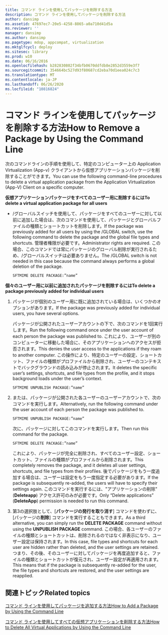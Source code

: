 ```yaml
---
title: コマンド ラインを使用してパッケージを削除する方法
description: コマンド ラインを使用してパッケージを削除する方法
author: dansimp
ms.assetid: 47697ec7-20e5-4258-8865-a0a710d41d5a
ms.reviewer: ''
manager: dansimp
ms.author: dansimp
ms.pagetype: mdop, appcompat, virtualization
ms.mktglfcycl: deploy
ms.sitesec: library
ms.prod: w10
ms.date: 06/16/2016
ms.openlocfilehash: b282830802f34bfb0670ddfdb8e2852d3559e3f7
ms.sourcegitcommit: 354664bc527d93f80687cd2eba70d1eea024c7c3
ms.translationtype: MT
ms.contentlocale: ja-JP
ms.lasthandoff: 06/26/2020
ms.locfileid: "10816824"
---
```

# <span data-ttu-id="5e402-103">コマンド ラインを使用してパッケージを削除する方法</span><span class="sxs-lookup"><span data-stu-id="5e402-103">How to Remove a Package by Using the Command Line</span></span>


<span data-ttu-id="5e402-104">次のコマンドラインの手順を使用して、特定のコンピューター上の Application Virtualization (App-v) クライアントから仮想アプリケーションパッケージを削除することができます。</span><span class="sxs-lookup"><span data-stu-id="5e402-104">You can use the following command-line procedures to delete a virtual application package from the Application Virtualization (App-V) Client on a specific computer.</span></span>

**<span data-ttu-id="5e402-105">仮想アプリケーションパッケージをすべてのユーザー用に削除するには</span><span class="sxs-lookup"><span data-stu-id="5e402-105">To delete a virtual application package for all users</span></span>**

-   <span data-ttu-id="5e402-106">/グローバルスイッチを使用して、パッケージをすべてのユーザーに対して以前に追加した場合は、次のコマンドを使用して、パッケージとグローバルファイルの種類とショートカットを削除します。</span><span class="sxs-lookup"><span data-stu-id="5e402-106">If the package was previously added for all users by using the /GLOBAL switch, use the following command to delete the package and the global file types and shortcuts.</span></span> <span data-ttu-id="5e402-107">管理者権限が必要です。</span><span class="sxs-lookup"><span data-stu-id="5e402-107">Administrator rights are required.</span></span> <span data-ttu-id="5e402-108">この場合、このコマンドでは常にパッケージのグローバル削除が実行されるため、/グローバルスイッチは必要ありません。</span><span class="sxs-lookup"><span data-stu-id="5e402-108">The /GLOBAL switch is not needed in this case because the command always performs a global deletion of the package.</span></span>

    `SFTMIME DELETE PACKAGE:”name”`

**<span data-ttu-id="5e402-109">個々のユーザー用に以前に追加されたパッケージを削除するには</span><span class="sxs-lookup"><span data-stu-id="5e402-109">To delete a package previously added for individual users</span></span>**

1.  <span data-ttu-id="5e402-110">パッケージが個別のユーザー用に既に追加されている場合は、いくつかのオプションがあります。</span><span class="sxs-lookup"><span data-stu-id="5e402-110">If the package was previously added for individual users, you have several options.</span></span>

    <span data-ttu-id="5e402-111">パッケージが公開されたユーザーアカウントの下で、次のコマンドを1回実行します。</span><span class="sxs-lookup"><span data-stu-id="5e402-111">Run the following command once under the user account of each person the package was published to.</span></span> <span data-ttu-id="5e402-112">これにより、ユーザーが別のコンピューターに移動した場合に、そのアプリケーションへのアクセスが拒否されます。</span><span class="sxs-lookup"><span data-stu-id="5e402-112">This denies the user access to the applications if they roam to another computer.</span></span> <span data-ttu-id="5e402-113">この操作により、特定のユーザーの設定、ショートカット、ファイルの種類がプロファイルから削除され、ユーザーのコンテキストでバックグラウンドの読み込みが停止されます。</span><span class="sxs-lookup"><span data-stu-id="5e402-113">It deletes the specific user’s settings, shortcuts, and file types from the profile, and it stops background loads under the user’s context.</span></span>

    `SFTMIME UNPUBLISH PACKAGE:”name”`

2.  <span data-ttu-id="5e402-114">または、パッケージが公開された各ユーザーのユーザーアカウントで、次のコマンドを実行します。</span><span class="sxs-lookup"><span data-stu-id="5e402-114">Alternatively, run the following command under the user account of each person the package was published to.</span></span>

    `SFTMIME UNPUBLISH PACKAGE:”name”`

    <span data-ttu-id="5e402-115">次に、パッケージに対してこのコマンドを実行します。</span><span class="sxs-lookup"><span data-stu-id="5e402-115">Then run this command for the package.</span></span>

    `SFTMIME DELETE PACKAGE:”name”`

    <span data-ttu-id="5e402-116">これにより、パッケージが完全に削除され、すべてのユーザー設定、ショートカット、ファイルの種類がプロファイルから削除されます。</span><span class="sxs-lookup"><span data-stu-id="5e402-116">This completely removes the package, and it deletes all user settings, shortcuts, and file types from their profiles.</span></span> <span data-ttu-id="5e402-117">後でパッケージをもう一度追加する場合は、ユーザーは設定をもう一度指定する必要があります。</span><span class="sxs-lookup"><span data-stu-id="5e402-117">If the package is subsequently re-added, the users will have to specify their settings again.</span></span> <span data-ttu-id="5e402-118">このコマンドを実行するには、"アプリケーションの削除" (**Deleteapp**) アクセス許可のみが必要です。</span><span class="sxs-lookup"><span data-stu-id="5e402-118">Only “Delete applications” (**DeleteApp**) permission is needed to run this command.</span></span>

3.  <span data-ttu-id="5e402-119">第3の選択肢として、[**パッケージの発行を取り消す**] コマンドを使わずに、[パッケージの**削除**] コマンドを実行することもできます。</span><span class="sxs-lookup"><span data-stu-id="5e402-119">As a third alternative, you can simply run the **DELETE PACKAGE** command without using the **UNPUBLISH PACKAGE** command.</span></span> <span data-ttu-id="5e402-120">この場合、各ユーザーのファイルの種類とショートカットは、削除されるのではなく非表示になり、ユーザー設定は保持されます。</span><span class="sxs-lookup"><span data-stu-id="5e402-120">In this case, file types and shortcuts for each user are hidden rather than deleted, and the user settings are retained.</span></span> <span data-ttu-id="5e402-121">つまり、その後、そのユーザーに対してパッケージを再度追加すると、ファイルの種類とショートカットが復元され、ユーザー設定が再適用されます。</span><span class="sxs-lookup"><span data-stu-id="5e402-121">This means that if the package is subsequently re-added for the user, the file types and shortcuts are restored, and the user settings are reapplied.</span></span>

## <span data-ttu-id="5e402-122">関連トピック</span><span class="sxs-lookup"><span data-stu-id="5e402-122">Related topics</span></span>


[<span data-ttu-id="5e402-123">コマンド ラインを使用してパッケージを追加する方法</span><span class="sxs-lookup"><span data-stu-id="5e402-123">How to Add a Package by Using the Command Line</span></span>](how-to-add-a-package-by-using-the-command-line.md)

[<span data-ttu-id="5e402-124">コマンド ラインを使用してすべての仮想アプリケーションを削除する方法</span><span class="sxs-lookup"><span data-stu-id="5e402-124">How to Delete All Virtual Applications by Using the Command Line</span></span>](how-to-delete-all-virtual-applications-by-using-the-command-line.md)

 

 





